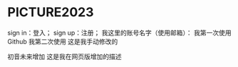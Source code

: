 # PICTURE2023
sign in：登入；
sign up：注册；
我这里的账号名字（使用邮箱）：
我第一次使用Github
我第二次使用
这是我手动修改的

初音未来增加
这是我在网页版增加的描述

